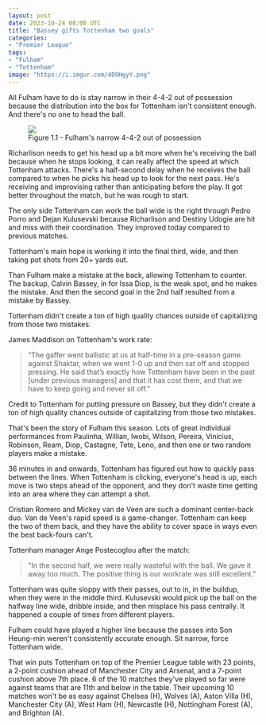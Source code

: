 ```yaml
---
layout: post
date: 2023-10-24 08:00 UTC
title: "Bassey gifts Tottenham two goals"
categories:
- "Premier League"
tags:
- "Fulham"
- "Tottenham"
image: "https://i.imgur.com/4D9HgyY.png"
---
```


All Fulham have to do is stay narrow in their 4-4-2 out of possession because the distribution into the box for Tottenham isn't consistent enough. And there's no one to head the ball.

<!---more--->

<figure>
    <img src="https://i.imgur.com/VjXv3kf.jpg">
    <figcaption>Figure 1.1 - Fulham's narrow 4-4-2 out of possession</figcaption>
</figure>

Richarlison needs to get his head up a bit more when he's receiving the ball because when he stops looking, it can really affect the speed at which Tottenham attacks. There's a half-second delay when he receives the ball compared to when he picks his head up to look for the next pass. He's receiving and improvising rather than anticipating before the play. It got better throughout the match, but he was rough to start.

The only side Tottenham can work the ball wide is the right through Pedro Porro and Dejan Kulusevski because Richarlison and Destiny Udogie are hit and miss with their  coordination. They improved today compared to previous matches. 

Tottenham's main hope is working it into the final third, wide, and then taking pot shots from 20+ yards out.  

Than Fulham make a mistake at the back, allowing Tottenham to counter. The backup, Calvin Bassey, in for Issa Diop, is the weak spot, and he makes the mistake. And then the second goal in the 2nd half resulted from a mistake by Bassey.

Tottenham didn't create a ton of high quality chances outside of capitalizing from those two mistakes. 

James Maddison on Tottenham's work rate:

> “The gaffer went ballistic at us at half-time in a pre-season game against Shaktar, when we went 1-0 up and then sat off and stopped pressing. He said that’s exactly how Tottenham have been in the past [under previous managers] and that it has cost them, and that we have to keep going and never sit off.”

Credit to Tottenham for putting pressure on Bassey, but they didn't create a ton of high quality chances outside of capitalizing from those two mistakes. 

That's been the story of Fulham this season. Lots of great individual performances from Paulinha, Willian, Iwobi, Wilson, Pereira, Vinicius, Robinson, Ream, Diop, Castagne, Tete, Leno, and then one or two random players make a mistake.

36 minutes in and onwards, Tottenham has figured out how to quickly pass between the lines. When Tottenham is clicking, everyone's head is up, each move is two steps ahead of the opponent, and they don't waste time getting into an area where they can attempt a shot.

Cristian Romero and Mickey van de Veen are such a dominant center-back duo. Van de Veen's rapid speed is a game-changer. Tottenham can keep the two of them back, and they have the ability to cover space in ways even the best back-fours can't.

Tottenham manager Ange Postecoglou after the match:

> "In the second half, we were really wasteful with the ball. We gave it away too much. The positive thing is our workrate was still excellent."

Tottenham was quite sloppy with their passes, out to in, in the buildup, when they were in the middle third. Kulusevski would pick up the ball on the halfway line wide, dribble inside, and then misplace his pass centrally. It happened a couple of times from different players.

Fulham could have played a higher line because the passes into Son Heung-min weren't consistently accurate enough. Sit narrow, force Tottenham wide. 

That win puts Tottenham on top of the Premier League table with 23 points, a 2-point cushion ahead of Manchester City and Arsenal, and a 7-point cushion above 7th place. 6 of the 10 matches they've played so far were against teams that are 11th and below in the table. Their upcoming 10 matches won't be as easy against Chelsea (H), Wolves (A), Aston Villa (H), Manchester City (A), West Ham (H), Newcastle (H), Nottingham Forest (A), and Brighton (A).
